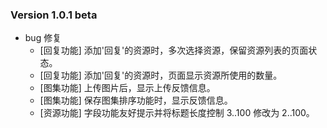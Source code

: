 ### Version 1.0.1 beta

* bug 修复
  * [回复功能] 添加'回复'的资源时，多次选择资源，保留资源列表的页面状态。
  * [回复功能] 添加'回复'的资源时，页面显示资源所使用的数量。
  * [图集功能] 上传图片后，显示上传反馈信息。
  * [图集功能] 保存图集排序功能时，显示反馈信息。
  * [资源功能] 字段功能友好提示并将标题长度控制 3..100 修改为 2..100。
